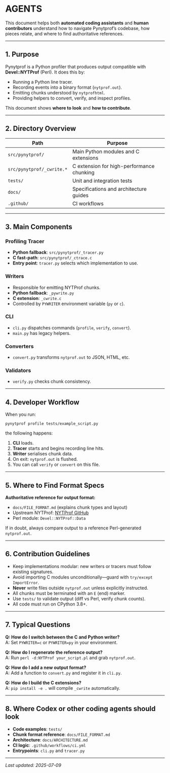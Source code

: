 # AGENTS

This document helps both **automated coding assistants** and **human contributors** understand how to navigate Pynytprof’s codebase, how pieces relate, and where to find authoritative references.

---

## 1. Purpose

Pynytprof is a Python profiler that produces output compatible with **Devel::NYTProf** (Perl). It does this by:

- Running a Python line tracer.
- Recording events into a binary format (`nytprof.out`).
- Emitting chunks understood by `nytprofhtml`.
- Providing helpers to convert, verify, and inspect profiles.

This document shows **where to look** and **how to contribute**.

---

## 2. Directory Overview

| Path                      | Purpose                                    |
|---------------------------|--------------------------------------------|
| `src/pynytprof/`          | Main Python modules and C extensions      |
| `src/pynytprof/_cwrite.*` | C extension for high-performance chunking |
| `tests/`                  | Unit and integration tests                |
| `docs/`                   | Specifications and architecture guides    |
| `.github/`                | CI workflows                              |

---

## 3. Main Components

### Profiling Tracer
- **Python fallback**: `src/pynytprof/_tracer.py`
- **C fast-path**: `src/pynytprof/_ctrace.c`
- **Entry point**: `tracer.py` selects which implementation to use.

### Writers
- Responsible for emitting NYTProf chunks.
- **Python fallback**: `_pywrite.py`
- **C extension**: `_cwrite.c`
- Controlled by `PYWRITER` environment variable (`py` or `c`).

### CLI
- `cli.py` dispatches commands (`profile`, `verify`, `convert`).
- `main.py` has legacy helpers.

### Converters
- `convert.py` transforms `nytprof.out` to JSON, HTML, etc.

### Validators
- `verify.py` checks chunk consistency.

---

## 4. Developer Workflow

When you run:

```
pynytprof profile tests/example_script.py
```

the following happens:

1. **CLI** loads.
2. **Tracer** starts and begins recording line hits.
3. **Writer** serialises chunk data.
4. On exit: `nytprof.out` is flushed.
5. You can call `verify` or `convert` on this file.

---

## 5. Where to Find Format Specs

**Authoritative reference for output format:**
- `docs/FILE_FORMAT.md` (explains chunk types and layout)
- Upstream NYTProf: [NYTProf GitHub](https://github.com/timbunce/devel-nytprof)
- Perl module: `Devel::NYTProf::Data`

If in doubt, always compare output to a reference Perl-generated `nytprof.out`.

---

## 6. Contribution Guidelines

- Keep implementations modular: new writers or tracers must follow existing signatures.
- Avoid importing C modules unconditionally—guard with `try/except ImportError`.
- **Never** write files outside `nytprof.out` unless explicitly instructed.
- All chunks must be terminated with an `E` (end) marker.
- Use `tests/` to validate output (diff vs Perl, verify chunk counts).
- All code must run on CPython 3.8+.

---

## 7. Typical Questions

**Q: How do I switch between the C and Python writer?**  
A: Set `PYWRITER=c` or `PYWRITER=py` in your environment.

**Q: How do I regenerate the reference output?**  
A: Run `perl -d:NYTProf your_script.pl` and grab `nytprof.out`.

**Q: How do I add a new output format?**  
A: Add a function to `convert.py` and register it in `cli.py`.

**Q: How do I build the C extensions?**  
A: `pip install -e .` will compile `_cwrite` automatically.

---

## 8. Where Codex or other coding agents should look

- **Code examples**: `tests/`
- **Chunk format reference**: `docs/FILE_FORMAT.md`
- **Architecture**: `docs/ARCHITECTURE.md`
- **CI logic**: `.github/workflows/ci.yml`
- **Entrypoints**: `cli.py` and `tracer.py`

---

_Last updated: 2025-07-09_


